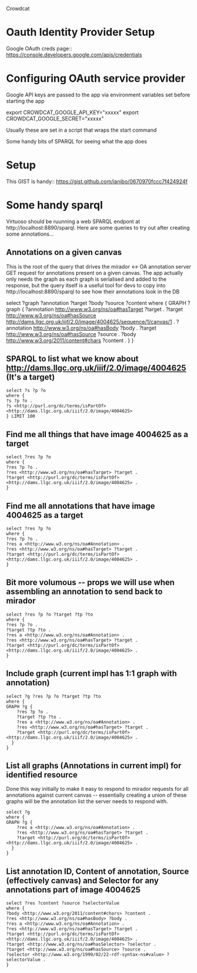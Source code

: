Crowdcat

# Oauth Identity Provider Setup

Google OAuth creds page::
https://console.developers.google.com/apis/credentials

# Configuring OAuth service provider

Google API keys are passed to the app via environment variables set before starting the app

export CROWDCAT_GOOGLE_API_KEY="xxxxx"
export CROWDCAT_GOOGLE_SECRET="xxxxx"

Usually these are set in a script that wraps the start command


Some handy bits of SPARQL for seeing what the app does

# Setup

This GIST is handy:: https://gist.github.com/ianibo/0670970fccc7f424924f

# Some handy sparql

Virtuoso should be ruunning a web SPARQL endpont at http://localhost:8890/sparql. Here are some queries to try out
after creating some annotations...

## Annotations on a given canvas

This is the root of the query that drives the mirador <-> OA annotation server GET request for annotations present on
a given canvas. The app actually only needs the graph as each graph is serialised and added to the response, but the
query itself is a useful tool for devs to copy into http://localhost:8890/sparql to see how their annotations look in the DB

select ?graph ?annotation ?target ?body ?source ?content
where {
  GRAPH ?graph { 
    ?annotation <http://www.w3.org/ns/oa#hasTarget> ?target .
    ?target <http://www.w3.org/ns/oa#hasSource> <http://dams.llgc.org.uk/iiif/2.0/image/4004625/sequence/1/canvas/1> .
    ?annotation <http://www.w3.org/ns/oa#hasBody> ?body .
    ?target <http://www.w3.org/ns/oa#hasSource> ?source .
    ?body <http://www.w3.org/2011/content#chars> ?content .
  }
}
	

## SPARQL to list what we know about http://dams.llgc.org.uk/iiif/2.0/image/4004625 (It's a target)
  
    select ?s ?p ?o 
    where {
    ?s ?p ?o .
    ?s <http://purl.org/dc/terms/isPartOf> <http://dams.llgc.org.uk/iiif/2.0/image/4004625>
    } LIMIT 100
  
  
## Find me all things that have image 4004625 as a target

    select ?res ?p ?o
    where {
    ?res ?p ?o .
    ?res <http://www.w3.org/ns/oa#hasTarget> ?target .
    ?target <http://purl.org/dc/terms/isPartOf> <http://dams.llgc.org.uk/iiif/2.0/image/4004625> .
    }

## Find me all annotations that have image 4004625 as a target

    select ?res ?p ?o
    where {
    ?res ?p ?o .
    ?res a <http://www.w3.org/ns/oa#Annotation> .
    ?res <http://www.w3.org/ns/oa#hasTarget> ?target .
    ?target <http://purl.org/dc/terms/isPartOf> <http://dams.llgc.org.uk/iiif/2.0/image/4004625> .
    }

## Bit more volumous -- props we will use when assembling an annotation to send back to mirador

    select ?res ?p ?o ?target ?tp ?to
    where {
    ?res ?p ?o .
    ?target ?tp ?to .
    ?res a <http://www.w3.org/ns/oa#Annotation> .
    ?res <http://www.w3.org/ns/oa#hasTarget> ?target .
    ?target <http://purl.org/dc/terms/isPartOf> <http://dams.llgc.org.uk/iiif/2.0/image/4004625> .
    }

## Include graph (current impl has 1:1 graph with annotation)

    select ?g ?res ?p ?o ?target ?tp ?to
    where {
    GRAPH ?g { 
        ?res ?p ?o .
        ?target ?tp ?to .
        ?res a <http://www.w3.org/ns/oa#Annotation> .
        ?res <http://www.w3.org/ns/oa#hasTarget> ?target .
        ?target <http://purl.org/dc/terms/isPartOf> <http://dams.llgc.org.uk/iiif/2.0/image/4004625> .
      }
    }

## List all graphs (Annotations in current impl) for identified resource

Done this way initially to make it easy to respond to mirador requests for all annotations against current canvas -- essentially creating 
a union of these graphs will be the annotation list the server needs to respond with.

    select ?g
    where {
    GRAPH ?g { 
        ?res a <http://www.w3.org/ns/oa#Annotation> .
        ?res <http://www.w3.org/ns/oa#hasTarget> ?target .
        ?target <http://purl.org/dc/terms/isPartOf> <http://dams.llgc.org.uk/iiif/2.0/image/4004625> .
      }
    }


## List annotation ID, Content of annotation, Source (effectively canvas) and Selector for any annotations part of image 4004625


    select ?res ?content ?source ?selectorValue
    where {
    ?body <http://www.w3.org/2011/content#chars> ?content .
    ?res <http://www.w3.org/ns/oa#hasBody> ?body .
    ?res a <http://www.w3.org/ns/oa#Annotation> .
    ?res <http://www.w3.org/ns/oa#hasTarget> ?target .
    ?target <http://purl.org/dc/terms/isPartOf> <http://dams.llgc.org.uk/iiif/2.0/image/4004625> .
    ?target <http://www.w3.org/ns/oa#hasSelector> ?selector .
    ?target <http://www.w3.org/ns/oa#hasSource> ?source .
    ?selector <http://www.w3.org/1999/02/22-rdf-syntax-ns#value> ?selectorValue .
    }
